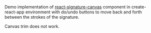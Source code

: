 
Demo implementation of [react-signature-canvas](https://www.npmjs.com/package/react-signature-canvas) component in create-react-app environment with do/undo buttons to move back and forth between the strokes of the signature.

Canvas trim does not work.
